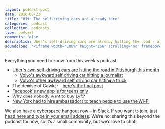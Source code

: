 ```yaml
---
layout: podcast-post
date: 2016-08-23
title: "019: The self-driving cars are already here"
categories: podcast
collection: podcasts
type: podcast
comments: false
description: Uber's self-driving cars are already hitting the road - are you ready for it? Plus, the demise of Gawker, New York's scary free Wi-Fi and a bunch more.
soundcloud: '<iframe width="100%" height="166" scrolling="no" frameborder="no" src="https://w.soundcloud.com/player/?url=https%3A//api.soundcloud.com/tracks/284558362&amp;color=ff5500&amp;auto_play=false&amp;hide_related=false&amp;show_comments=true&amp;show_user=true&amp;show_reposts=false"></iframe>'
---
```


Everything you need to know from this week's podcast:
<ul>
 	<li><a href="http://www.bloomberg.com/news/features/2016-08-18/uber-s-first-self-driving-fleet-arrives-in-pittsburgh-this-month-is06r7on">Uber's own self-driving cars are hitting the road in Pittsburgh this month</a>
<ul>
 	<li><a href="http://www.inquisitr.com/2123769/self-parking-car-hits-journalists-at-high-speed-watch-video-of-self-driving-volvo-accident-with-2-7-million-views-video/">Volvo's awkward self driving car hitting a journalist</a></li>
 	<li><a href="https://www.youtube.com/watch?v=aNi17YLnZpg">Volvo's other awkward self driving car hitting a truck</a></li>
</ul>
</li>
 	<li>The demise of Gawker - <a href="http://gawker.com/how-things-work-1785604699">here's the final post</a></li>
 	<li><a href="https://techcrunch.com/2016/08/19/facebook-lifestage/">Facebook's new app is for teens only</a></li>
 	<li><a href="http://www.recode.net/2016/8/19/12560356/lyft-9-billion-buyout">Why does nobody want to buy Lyft?</a></li>
 	<li><a href="http://www.citylab.com/navigator/2016/08/to-court-a-skeptical-public-new-york-sends-wi-fi-ambassadors/495623/">New York had to hire ambassadors to teach people to use the Wi-Fi</a></li>
</ul>

We also have a cyberspace hangout now – in Slack. If you want to join, <a href="https://charged-podcast.herokuapp.com/">just head here and type in your email address</a>. We’re not sharing this beyond the podcast for now, so it’s a small community, but we’d love to chat!